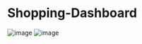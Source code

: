 # Shopping-Dashboard
![image](https://user-images.githubusercontent.com/74202040/235993213-fc0c85a7-7dd8-4920-8c87-6d3513a84866.png)
![image](https://user-images.githubusercontent.com/74202040/235993540-48f4fcea-6823-4331-9f25-2b89e58cdc5c.png)
